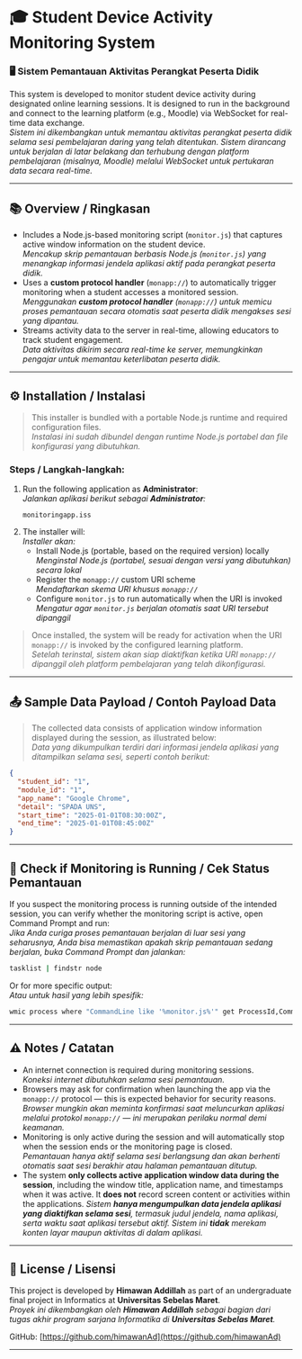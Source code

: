 # 🎓 Student Device Activity Monitoring System

### 🖥️ Sistem Pemantauan Aktivitas Perangkat Peserta Didik

This system is developed to monitor student device activity during designated online learning sessions. It is designed to run in the background and connect to the learning platform (e.g., Moodle) via WebSocket for real-time data exchange.  
_Sistem ini dikembangkan untuk memantau aktivitas perangkat peserta didik selama sesi pembelajaran daring yang telah ditentukan. Sistem dirancang untuk berjalan di latar belakang dan terhubung dengan platform pembelajaran (misalnya, Moodle) melalui WebSocket untuk pertukaran data secara real-time._

---

## 📚 Overview / Ringkasan

- Includes a Node.js-based monitoring script (`monitor.js`) that captures active window information on the student device.  
  _Mencakup skrip pemantauan berbasis Node.js (`monitor.js`) yang menangkap informasi jendela aplikasi aktif pada perangkat peserta didik._
- Uses a **custom protocol handler** (`monapp://`) to automatically trigger monitoring when a student accesses a monitored session.  
  _Menggunakan **custom protocol handler** (`monapp://`) untuk memicu proses pemantauan secara otomatis saat peserta didik mengakses sesi yang dipantau._
- Streams activity data to the server in real-time, allowing educators to track student engagement.  
  _Data aktivitas dikirim secara real-time ke server, memungkinkan pengajar untuk memantau keterlibatan peserta didik._

---

## ⚙️ Installation / Instalasi

> This installer is bundled with a portable Node.js runtime and required configuration files.  
> _Instalasi ini sudah dibundel dengan runtime Node.js portabel dan file konfigurasi yang dibutuhkan._

### Steps / Langkah-langkah:

1. Run the following application as **Administrator**:  
   _Jalankan aplikasi berikut sebagai **Administrator**:_
   ```
   monitoringapp.iss
   ```
2. The installer will:  
   _Installer akan:_
   - Install Node.js (portable, based on the required version) locally  
     _Menginstal Node.js (portabel, sesuai dengan versi yang dibutuhkan) secara lokal_
   - Register the `monapp://` custom URI scheme  
     _Mendaftarkan skema URI khusus `monapp://`_
   - Configure `monitor.js` to run automatically when the URI is invoked
     _Mengatur agar `monitor.js` berjalan otomatis saat URI tersebut dipanggil_

> Once installed, the system will be ready for activation when the URI `monapp://` is invoked by the configured learning platform.  
> _Setelah terinstal, sistem akan siap diaktifkan ketika URI `monapp://` dipanggil oleh platform pembelajaran yang telah dikonfigurasi._

---

## 📤 Sample Data Payload / Contoh Payload Data

> The collected data consists of application window information displayed during the session, as illustrated below:  
> _Data yang dikumpulkan terdiri dari informasi jendela aplikasi yang ditampilkan selama sesi, seperti contoh berikut:_

```json
{
  "student_id": "1",
  "module_id": "1",
  "app_name": "Google Chrome",
  "detail": "SPADA UNS",
  "start_time": "2025-01-01T08:30:00Z",
  "end_time": "2025-01-01T08:45:00Z"
}
```

---

## 🔎 Check if Monitoring is Running / Cek Status Pemantauan

If you suspect the monitoring process is running outside of the intended session, you can verify whether the monitoring script is active, open Command Prompt and run:  
_Jika Anda curiga proses pemantauan berjalan di luar sesi yang seharusnya, Anda bisa memastikan apakah skrip pemantauan sedang berjalan, buka Command Prompt dan jalankan:_

```bash
tasklist | findstr node
```

Or for more specific output:  
_Atau untuk hasil yang lebih spesifik:_

```bash
wmic process where "CommandLine like '%monitor.js%'" get ProcessId,CommandLine
```

---

## ⚠️ Notes / Catatan

- An internet connection is required during monitoring sessions.  
  _Koneksi internet dibutuhkan selama sesi pemantauan._
- Browsers may ask for confirmation when launching the app via the `monapp://` protocol — this is expected behavior for security reasons.  
  _Browser mungkin akan meminta konfirmasi saat meluncurkan aplikasi melalui protokol `monapp://` — ini merupakan perilaku normal demi keamanan._
- Monitoring is only active during the session and will automatically stop when the session ends or the monitoring page is closed.  
  _Pemantauan hanya aktif selama sesi berlangsung dan akan berhenti otomatis saat sesi berakhir atau halaman pemantauan ditutup._
- The system **only collects active application window data during the session**, including the window title, application name, and timestamps when it was active. It **does not** record screen content or activities within the applications.
  _Sistem **hanya mengumpulkan data jendela aplikasi yang diaktifkan selama sesi**, termasuk judul jendela, nama aplikasi, serta waktu saat aplikasi tersebut aktif. Sistem ini **tidak** merekam konten layar maupun aktivitas di dalam aplikasi._

---

## 📄 License / Lisensi

This project is developed by **Himawan Addillah** as part of an undergraduate final project in Informatics at **Universitas Sebelas Maret**.  
_Proyek ini dikembangkan oleh **Himawan Addillah** sebagai bagian dari tugas akhir program sarjana Informatika di **Universitas Sebelas Maret**._

GitHub: [https://github.com/himawanAd](https://github.com/himawanAd)

---
